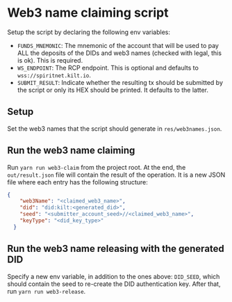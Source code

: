 # Web3 name claiming script

Setup the script by declaring the following env variables:

- `FUNDS_MNEMONIC`: The mnemonic of the account that will be used to pay ALL the deposits of the DIDs and web3 names (checked with legal, this is ok). This is required.
- `WS_ENDPOINT`: The RCP endpoint. This is optional and defaults to `wss://spiritnet.kilt.io`.
- `SUBMIT_RESULT`: Indicate whether the resulting tx should be submitted by the script or only its HEX should be printed. It defaults to the latter.

## Setup

Set the web3 names that the script should generate in `res/web3names.json`.

## Run the web3 name claiming

Run `yarn run web3-claim` from the project root. At the end, the `out/result.json` file will contain the result of the operation. It is a new JSON file where each entry has the following structure:

```json
{
    "web3Name": "<claimed_web3_name>",
    "did": "did:kilt:<generated_did>",
    "seed": "<submitter_account_seed>//<claimed_web3_name>",
    "keyType": "<did_key_type>"
  }
```

## Run the web3 name releasing with the generated DID

Specify a new env variable, in addition to the ones above: `DID_SEED`, which should contain the seed to re-create the DID authentication key. After that, run `yarn run web3-release`.